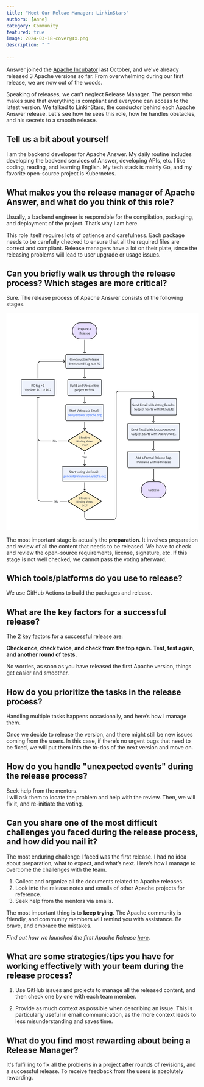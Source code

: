 ```yaml
---
title: "Meet Our Releae Manager: LinkinStars"
authors: [Anne]
category: Community
featured: true
image: 2024-03-18-cover@4x.png
description: " "

---
```

Answer joined the [Apache Incubator](https://answer.apache.org/blog/2023/10/24/answer-enters-apache-incubator) last October, and we've already released 3 Apache versions so far. From overwhelming during our first release, we are now out of the woods.

Speaking of releases, we can’t neglect Release Manager. The person who makes sure that everything is compliant and everyone can access to the latest version. We talked to LinkinStars, the conductor behind each Apache Answer release. Let's see how he sees this role, how he handles obstacles, and his secrets to a smooth release.

## Tell us a bit about yourself
I am the backend developer for Apache Answer. My daily routine includes developing the backend services of Answer, developing APIs, etc. I like coding, reading, and learning English. My tech stack is mainly Go, and my favorite open-source project is Kubernetes.

## What makes you the release manager of Apache Answer, and what do you think of this role?
Usually, a backend engineer is responsible for the compilation, packaging, and deployment of the project. That’s why I am here. 

This role itself requires lots of patience and carefulness. Each package needs to be carefully checked to ensure that all the required files are correct and compliant. Release managers have a lot on their plate, since the releasing problems will lead to user upgrade or usage issues.

## Can you briefly walk us through the release process? Which stages are more critical?
Sure. The release process of Apache Answer consists of the following stages.

![Release Process of Apache Answer](release-process.png)

The most important stage is actually the **preparation**. It involves preparation and review of all the content that needs to be released. We have to check and review the open-source requirements, license, signature, etc. If this stage is not well checked, we cannot pass the voting afterward.

## Which tools/platforms do you use to release?
We use GitHub Actions to build the packages and release.

## What are the key factors for a successful release?
The 2 key factors for a successful release are:

**Check once, check twice, and check from the top again.**
**Test, test again, and another round of tests.**

No worries, as soon as you have released the first Apache version, things get easier and smoother. 

## How do you prioritize the tasks in the release process?
Handling multiple tasks happens occasionally, and here’s how I manage them.

Once we decide to release the version, and there might still be new issues coming from the users. In this case, if there’s no urgent bugs that need to be fixed, we will put them into the to-dos of the next version and move on. 

## How do you handle "unexpected events" during the release process?
Seek help from the mentors.        
I will ask them to locate the problem and help with the review. Then, we will fix it, and re-initiate the voting. 

## Can you share one of the most difficult challenges you faced during the release process, and how did you nail it?
The most enduring challenge I faced was the first release. I had no idea about preparation, what to expect, and what’s next. Here’s how I manage to overcome the challenges with the team.
1. Collect and organize all the documents related to Apache releases.
2. Look into the release notes and emails of other Apache projects for reference.
3. Seek help from the mentors via emails.

The most important thing is to **keep trying**. The Apache community is friendly, and community members will remind you with assistance. Be brave, and embrace the mistakes. 

*Find out how we launched the first Apache Release [here](https://answer.apache.org/blog/2023/12/13/behind-the-scene-how-we-launched-the-first-apache-release).*

## What are some strategies/tips you have for working effectively with your team during the release process?
1. Use GitHub issues and projects to manage all the released content, and then check one by one with each team member.

2. Provide as much context as possible when describing an issue. This is particularly useful in email communication, as the more context leads to less misunderstanding and saves time.   

## What do you find most rewarding about being a Release Manager?
It's fulfilling to fix all the problems in a project after rounds of revisions, and a successful release. To receive feedback from the users is absolutely rewarding.